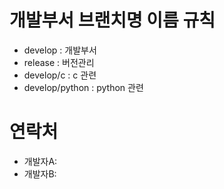 # 개발부서 브랜치명 이름 규칙
  - develop : 개발부서
  - release : 버전관리
  - develop/c : c 관련
  - develop/python : python 관련

# 연락처
  - 개발자A: 
  - 개발자B: 

